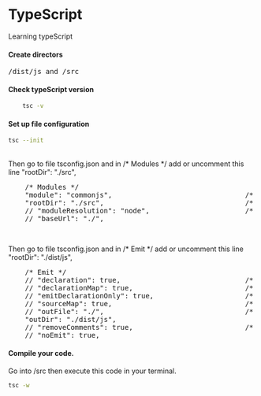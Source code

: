 # TypeScript
 Learning typeScript

#### Create directors
<pre>/dist/js and /src</pre>

#### Check typeScript version
```bash
    tsc -v
```

####  Set up file configuration
```bash
tsc --init

```
<br/>
Then go to file tsconfig.json and in /* Modules */ add or uncomment this line "rootDir": "./src", 
<pre>
    /* Modules */
    "module": "commonjs",                                /* Specify what module code is generated. */
    "rootDir": "./src",                                  /* Specify the root folder within your source files. */
    // "moduleResolution": "node",                       /* Specify how TypeScript looks up a file from a given module specifier. */
    // "baseUrl": "./",         
</pre>

<br/>

Then go to file tsconfig.json and in /* Emit */ add or uncomment this line "rootDir": "./dist/js", 
<pre>
    /* Emit */
    // "declaration": true,                              /* Generate .d.ts files from TypeScript and JavaScript files in your project. */
    // "declarationMap": true,                           /* Create sourcemaps for d.ts files. */
    // "emitDeclarationOnly": true,                      /* Only output d.ts files and not JavaScript files. */
    // "sourceMap": true,                                /* Create source map files for emitted JavaScript files. */
    // "outFile": "./",                                  /* Specify a file that bundles all outputs into one JavaScript file. If 'declaration' is true, also designates a file that bundles all .d.ts output. */
    "outDir": "./dist/js",                                   /* Specify an output folder for all emitted files. */
    // "removeComments": true,                           /* Disable emitting comments. */
    // "noEmit": true,         
</pre>


####  Compile your code.
Go into /src then execute this code in your terminal. 
```bash
tsc -w

```